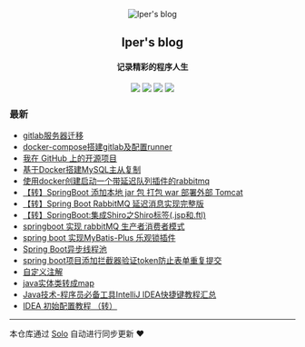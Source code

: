 <p align="center"><img alt="lper's blog" src="https://static.b3log.org/images/brand/solo-32.png"></p><h2 align="center">
lper's blog
</h2>

<h4 align="center">记录精彩的程序人生</h4>
<p align="center"><a title="lper's blog" target="_blank" href="https://github.com/zhang2013lei/solo-blog"><img src="https://img.shields.io/github/last-commit/zhang2013lei/solo-blog.svg?style=flat-square&color=FF9900"></a>
<a title="GitHub repo size in bytes" target="_blank" href="https://github.com/zhang2013lei/solo-blog"><img src="https://img.shields.io/github/repo-size/zhang2013lei/solo-blog.svg?style=flat-square"></a>
<a title="Solo Version" target="_blank" href="https://github.com/b3log/solo/releases"><img src="https://img.shields.io/badge/solo-3.6.7-f1e05a.svg?style=flat-square&color=blueviolet"></a>
<a title="Hits" target="_blank" href="https://github.com/b3log/hits"><img src="https://hits.b3log.org/zhang2013lei/solo-blog.svg"></a></p>

### 最新

* [gitlab服务器迁移](https://blog.leixj.com/articles/2019/11/15/1573827899301.html)
* [docker-compose搭建gitlab及配置runner](https://blog.leixj.com/articles/2019/11/15/1573827345905.html)
* [我在 GitHub 上的开源项目](https://blog.leixj.com/my-github-repos)
* [基于Docker搭建MySQL主从复制](https://blog.leixj.com/articles/2019/11/06/1573007387549.html)
* [使用docker创建启动一个带延迟队列插件的rabbitmq](https://blog.leixj.com/articles/2019/11/06/1573005943312.html)
* [【转】SpringBoot 添加本地 jar 包 打包 war 部署外部 Tomcat](https://blog.leixj.com/articles/2019/11/06/1573004829598.html)
* [【转】Spring Boot RabbitMQ 延迟消息实现完整版](https://blog.leixj.com/articles/2019/11/06/1573004589410.html)
* [【转】SpringBoot:集成Shiro之Shiro标签(.jsp和.ftl)](https://blog.leixj.com/articles/2019/11/06/1573004026156.html)
* [springboot 实现 rabbitMQ 生产者消费者模式](https://blog.leixj.com/articles/2019/10/31/1572524022464.html)
* [spring boot 实现MyBatis-Plus 乐观锁插件](https://blog.leixj.com/articles/2019/10/31/1572523990716.html)
* [Spring Boot异步线程池](https://blog.leixj.com/articles/2019/10/31/1572523958304.html)
* [spring boot项目添加拦截器验证token防止表单重复提交](https://blog.leixj.com/articles/2019/10/31/1572523939250.html)
* [自定义注解](https://blog.leixj.com/articles/2019/10/31/1572523919267.html)
* [java实体类转成map](https://blog.leixj.com/articles/2019/10/31/1572523872330.html)
* [Java技术-程序员必备工具IntelliJ IDEA快捷键教程汇总](https://blog.leixj.com/articles/2019/10/31/1572523849603.html)
* [ IDEA 初始配置教程 （转）](https://blog.leixj.com/articles/2019/10/31/1572523724565.html)



---

本仓库通过 [Solo](https://github.com/b3log/solo) 自动进行同步更新 ❤️ 